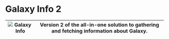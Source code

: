 # Galaxy Info 2

| ![Galaxy Info](https://static.wikia.nocookie.net/roblox-galaxy-official/images/f/f0/Chad_Swarmer-icon.png/revision/latest/scale-to-width-down/350?cb=20191008224725) | Version 2 of the all-in-one solution to gathering and fetching information about Galaxy. |
| --- | --- |
